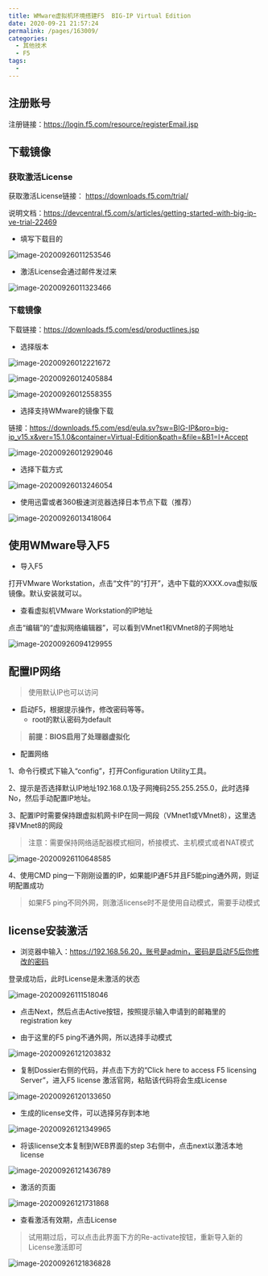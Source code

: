 ```yaml
---
title: WMware虚拟机环境搭建F5  BIG-IP Virtual Edition
date: 2020-09-21 21:57:24
permalink: /pages/163009/
categories:
  - 其他技术
  - F5
tags:
  - 
---
```


## 注册账号

注册链接：https://login.f5.com/resource/registerEmail.jsp

## 下载镜像

### 获取激活License

获取激活License链接： https://downloads.f5.com/trial/

说明文档：https://devcentral.f5.com/s/articles/getting-started-with-big-ip-ve-trial-22469

- 填写下载目的

![image-20200926011253546](/img/other/f5/搭建WMwareF5.assets/image-20200926011253546.png)

- 激活License会通过邮件发过来

![image-20200926011323466](/img/other/f5/搭建WMwareF5.assets/image-20200926011323466.png)

### 下载镜像

下载链接：https://downloads.f5.com/esd/productlines.jsp

- 选择版本

![image-20200926012221672](/img/other/f5/搭建WMwareF5.assets/image-20200926012221672.png)

![image-20200926012405884](/img/other/f5/搭建WMwareF5.assets/image-20200926012405884.png)

![image-20200926012558355](/img/other/f5/搭建WMwareF5.assets/image-20200926012558355.png)

- 选择支持WMware的镜像下载

链接：https://downloads.f5.com/esd/eula.sv?sw=BIG-IP&pro=big-ip_v15.x&ver=15.1.0&container=Virtual-Edition&path=&file=&B1=I+Accept

![image-20200926012929046](/img/other/f5/搭建WMwareF5.assets/image-20200926012929046.png)

- 选择下载方式

![image-20200926013246054](/img/other/f5/搭建WMwareF5.assets/image-20200926013246054.png)

- 使用迅雷或者360极速浏览器选择日本节点下载（推荐）

![image-20200926013418064](/img/other/f5/搭建WMwareF5.assets/image-20200926013418064.png)

## 使用WMware导入F5

- 导入F5

打开VMware Workstation，点击“文件”的“打开”，选中下载的XXXX.ova虚拟版镜像。默认安装就可以。

- 查看虚拟机VMware Workstation的IP地址

点击“编辑”的“虚拟网络编辑器”，可以看到VMnet1和VMnet8的子网地址

![image-20200926094129955](/img/other/f5/搭建WMwareF5.assets/image-20200926094129955.png)

## 配置IP网络

> 使用默认IP也可以访问

- 启动F5，根据提示操作，修改密码等等。
  - root的默认密码为default

> **前提：BIOS启用了处理器虚拟化**

- 配置网络

1、命令行模式下输入“config”，打开Configuration Utility工具。 

2、提示是否选择默认IP地址192.168.0.1及子网掩码255.255.255.0，此时选择No，然后手动配置IP地址。 

3、配置IP时需要保持跟虚拟机网卡IP在同一网段（VMnet1或VMnet8），这里选择VMnet8的网段

> 注意：需要保持网络适配器模式相同，桥接模式、主机模式或者NAT模式

![image-20200926110648585](/img/other/f5/搭建WMwareF5.assets/image-20200926110648585.png)



4、使用CMD  ping一下刚刚设置的IP，如果能IP通F5并且F5能ping通外网，则证明配置成功

> 如果F5 ping不同外网，则激活license时不是使用自动模式，需要手动模式

## license安装激活

- 浏览器中输入：https://192.168.56.20，账号是admin，密码是启动F5后你修改的密码

登录成功后，此时License是未激活的状态

![image-20200926111518046](/img/other/f5/搭建WMwareF5.assets/image-20200926111518046.png)

- 点击Next，然后点击Active按钮，按照提示输入申请到的邮箱里的registration key

- 由于这里的F5 ping不通外网，所以选择手动模式

![image-20200926121203832](/img/other/f5/搭建WMwareF5.assets/image-20200926121203832.png)

- 复制Dossier右侧的代码，并点击下方的“Click here to access F5 licensing Server”，进入F5 license 激活官网，粘贴该代码将会生成License

![image-20200926120133650](/img/other/f5/搭建WMwareF5.assets/image-20200926120133650.png)

- 生成的license文件，可以选择另存到本地

![image-20200926121349965](/img/other/f5/搭建WMwareF5.assets/image-20200926121349965.png)

- 将该license文本复制到WEB界面的step 3右侧中，点击next以激活本地license

![image-20200926121436789](/img/other/f5/搭建WMwareF5.assets/image-20200926121436789.png)

- 激活的页面

![image-20200926121731868](/img/other/f5/搭建WMwareF5.assets/image-20200926121731868.png)

- 查看激活有效期，点击License

> 试用期过后，可以点击此界面下方的Re-activate按钮，重新导入新的License激活即可

![image-20200926121836828](/img/other/f5/搭建WMwareF5.assets/image-20200926121836828.png)